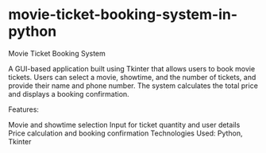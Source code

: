 # movie-ticket-booking-system-in-python
Movie Ticket Booking System

A GUI-based application built using Tkinter that allows users to book movie tickets. Users can select a movie, showtime, and the number of tickets, and provide their name and phone number. The system calculates the total price and displays a booking confirmation.

Features:

Movie and showtime selection
Input for ticket quantity and user details
Price calculation and booking confirmation
Technologies Used: Python, Tkinter
